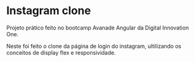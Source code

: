 # Instagram clone

Projeto prático feito no bootcamp Avanade Angular da Digital Innovation One.

Neste foi feito o clone da página de login do instagram, ultilizando os conceitos de display flex e responsividade.
